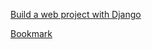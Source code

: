 [Build a web project with Django](https://www.youtube.com/watch?v=gAI218HSK8s&list=PLx-q4INfd95G-wrEjKDAcTB1K-8n1sIiz)

[Bookmark](https://youtu.be/0ghDJ01aZNw?list=PLx-q4INfd95G-wrEjKDAcTB1K-8n1sIiz&t=360)
